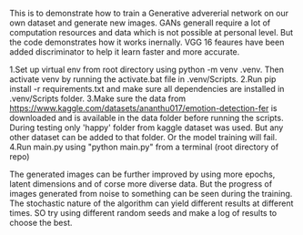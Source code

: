 This is to demonstrate how to train a Generative advererial network on our own dataset and generate new images. GANs generall require a lot of computation resources and data which is not possible at personal level. But the code demonstrates how it  works inernally. VGG 16 feaures have been added discriminator to help it learn faster and more accurate. 

1.Set up virtual env from root directory using python -m venv .venv. Then activate venv by running the activate.bat file in .venv/Scripts.
2.Run pip install -r requirements.txt and make sure all dependencies are installed in .venv/Scripts folder.
3.Make sure the data from https://www.kaggle.com/datasets/ananthu017/emotion-detection-fer is downloaded and is available in the data folder before running the scripts. During testing only 'happy' folder from kaggle dataset was used. But any other dataset can be added to that folder. Or the model training will fail. 
4.Run main.py using "python main.py" from a terminal (root directory of repo)

The generated images can be further improved by using more epochs, latent dimensions and of corse more diverse data. But the progress of images generated from noise to something can be seen during the training. The stochastic nature of the algorithm can yield different results at different times. SO try using different random seeds and make a log of results to choose the best. 
